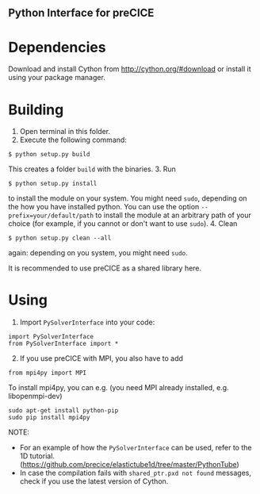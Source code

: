 Python Interface for preCICE
----------------------------

# Dependencies

Download and install Cython from http://cython.org/#download or install it using your package manager.

# Building

1. Open terminal in this folder.
2. Execute the following command:

```
$ python setup.py build
```
This creates a folder `build` with the binaries.
3. Run 
```
$ python setup.py install
```
to install the module on your system. You might need `sudo`, depending on the how you have installed python. You can use the option `--prefix=your/default/path` to install the module at an arbitrary path of your choice (for example, if you cannot or don't want to use `sudo`).
4. Clean
```
$ python setup.py clean --all
```
again: depending on you system, you might need `sudo`.

It is recommended to use preCICE as a shared library here.

# Using

1. Import `PySolverInterface` into your code:

```
import PySolverInterface
from PySolverInterface import *
```

2. If you use preCICE with MPI, you also have to add
   
```   
from mpi4py import MPI
```

To install mpi4py, you can e.g. (you need MPI already installed, e.g. libopenmpi-dev) 

```
sudo apt-get install python-pip
sudo pip install mpi4py
```


NOTE: 
- For an example of how the `PySolverInterface` can be used, refer to the 1D tutorial. (https://github.com/precice/elastictube1d/tree/master/PythonTube)
- In case the compilation fails with `shared_ptr.pxd not found` messages, check if you use the latest version of Cython.

